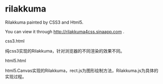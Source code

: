rilakkuma
=========

Rilakkuma painted by CSS3 and Html5.


You can view it through http://rilakkuma4css.sinaapp.com . 


css3.html

纯css3实现的Rilakkuma，针对浏览器的不同渲染的效果不同。

html5.html

html5.Canvas实现的Rilakkuma，rect.js为图形绘制方法，Rilakkuma.js为具体的实现过程。
